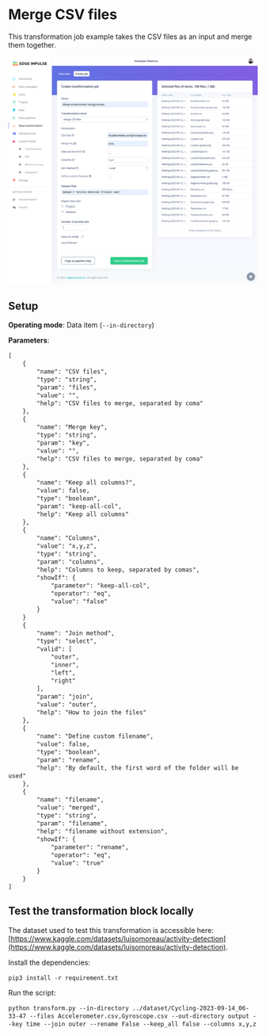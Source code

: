 # Merge CSV files

This transformation job example takes the CSV files as an input and merge them together.

![Run job](https://github.com/edgeimpulse/transformation-blocks/blob/main/assets/merge-csv/run-merge-csv.png?raw=true)

## Setup

**Operating mode**: Data item (`--in-directory`)

**Parameters**:

```
[
    {
        "name": "CSV files",
        "type": "string",
        "param": "files",
        "value": "",
        "help": "CSV files to merge, separated by coma"
    },
    {
        "name": "Merge key",
        "type": "string",
        "param": "key",
        "value": "",
        "help": "CSV files to merge, separated by coma"
    },
    {
        "name": "Keep all columns?",
        "value": false,
        "type": "boolean",
        "param": "keep-all-col",
        "help": "Keep all columns"
    },
    {
        "name": "Columns",
        "value": "x,y,z",
        "type": "string",
        "param": "columns",
        "help": "Columns to keep, separated by comas",
        "showIf": {
            "parameter": "keep-all-col",
            "operator": "eq",
            "value": "false"
        }
    }
    {
        "name": "Join method",
        "type": "select",
        "valid": [
            "outer",
            "inner",
            "left",
            "right"
        ],
        "param": "join",
        "value": "outer",
        "help": "How to join the files"
    },
    {
        "name": "Define custom filename",
        "value": false,
        "type": "boolean",
        "param": "rename",
        "help": "By default, the first word of the folder will be used"
    },
    {
        "name": "filename",
        "value": "merged",
        "type": "string",
        "param": "filename",
        "help": "filename without extension",
        "showIf": {
            "parameter": "rename",
            "operator": "eq",
            "value": "true"
        }
    }
]
```

## Test the transformation block locally

The dataset used to test this transformation is accessible here: [https://www.kaggle.com/datasets/luisomoreau/activity-detection](https://www.kaggle.com/datasets/luisomoreau/activity-detection).

Install the dependencies:
```
pip3 install -r requirement.txt
```
Run the script:
```
python transform.py --in-directory ../dataset/Cycling-2023-09-14_06-33-47 --files Accelerometer.csv,Gyroscope.csv --out-directory output --key time --join outer --rename False --keep_all false --columns x,y,z
```